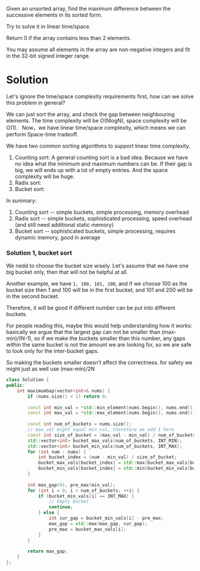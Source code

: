 Given an unsorted array, find the maximum difference between the successive elements in its sorted form.

Try to solve it in linear time/space.

Return 0 if the array contains less than 2 elements.

You may assume all elements in the array are non-negative integers and fit in the 32-bit signed integer range.

# Solution
  
Let's ignore the time/space complexity requirements first, how can we solve this problem in general?
  
We can just sort the array, and check the gap between neighbouring elements.  The time complexity will be O(NlogN), space complexity will be O(1).
  
Now，we have linear time/space complexity, which means we can perform Space-time tradeoff.
  
We have two common sorting algorithms to support linear time complexity.
  
1. Counting sort: A general counting sort is a bad idea. Because we have no idea what the minimum and maximum numbers can be. If their gap is big, we will ends up with a lot of empty entries. And the space complexity will be huge.
2. Radix sort:
3. Bucket sort:

In summary:

1. Counting sort -- simple buckets, simple processing, memory overhead
2. Radix sort -- simple buckets, sophisticated processing, speed overhead (and still need additional static memory)
3. Bucket sort -- sophisticated buckets, simple processing, requires dynamic memory, good in average

### Solution 1, bucket sort

We nedd to choose the bucket size wisely. Let's assume that we have one big bucket only, then that will not be helpful at all. 
  
Another example, we have ```1, 100, 101, 200```, and if we choose 100 as the bucket size then 1 and 100 will be in the first bucket, and 101 and 200 will be in the second bucket.  
  
Therefore, it will be good if different number can be put into different buckets. 
  
For people reading this, maybe this would help understanding how it works: basically we argue that the largest gap can not be smaller than (max-min)/(N-1), so if we make the buckets smaller than this number, any gaps within the same bucket is not the amount we are looking for, so we are safe to look only for the inter-bucket gaps.

So making the buckets smaller doesn't affect the correctness. for safety we might just as well use (max-min)/2N  

```cpp
class Solution {
public:
    int maximumGap(vector<int>& nums) {
        if (nums.size() < 2) return 0;
        
        const int min_val = *std::min_element(nums.begin(), nums.end());
        const int max_val = *std::max_element(nums.begin(), nums.end());
         
        const int num_of_buckets = nums.size();
        // max_val might equal min_val, therefore we add 1 here
        const int size_of_bucket = (max_val - min_val) / num_of_buckets + 1;
        std::vector<int> bucket_max_vals(num_of_buckets, INT_MIN);
        std::vector<int> bucket_min_vals(num_of_buckets, INT_MAX);
        for (int num : nums) {
            int bucket_index = (num - min_val) / size_of_bucket;
            bucket_max_vals[bucket_index] = std::max(bucket_max_vals[bucket_index], num);
            bucket_min_vals[bucket_index] = std::min(bucket_min_vals[bucket_index], num);
        }
        
        int max_gap(0), pre_max(min_val);
        for (int i = 0; i < num_of_buckets; ++i) {
            if (bucket_min_vals[i] == INT_MAX) {
                // Empty bucket
                continue;
            } else {
                int cur_gap = bucket_min_vals[i] - pre_max;
                max_gap = std::max(max_gap, cur_gap);
                pre_max = bucket_max_vals[i];
            }
        }
        
        return max_gap;
    }
};
```
